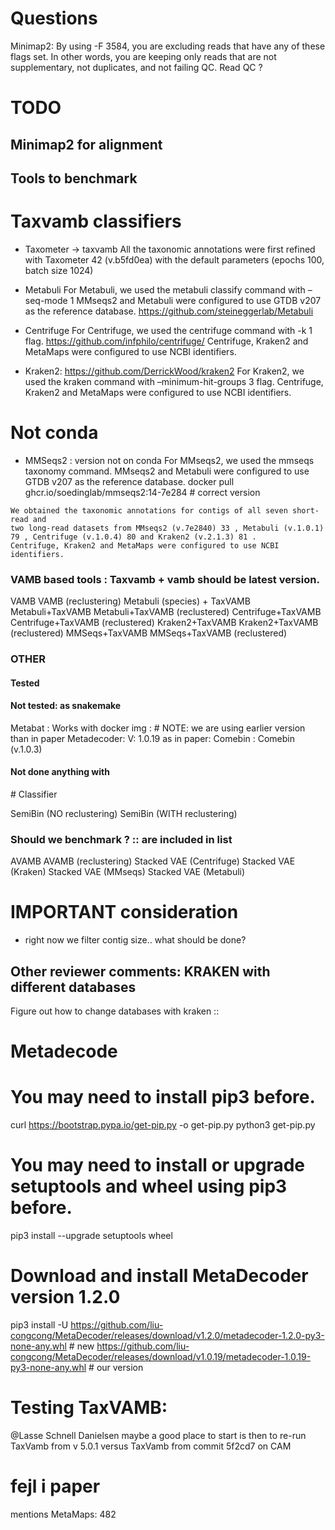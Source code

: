 # Questions
Minimap2: By using -F 3584, you are excluding reads that have any of these flags set. In other words, you are keeping only reads that are not supplementary, not duplicates, and not failing QC.
Read QC ? 

# TODO
## Minimap2 for alignment


## Tools to benchmark
# Taxvamb classifiers
- Taxometer -> taxvamb
All the taxonomic annotations were first refined with Taxometer 42 (v.b5fd0ea) with the default parameters (epochs 100, batch size 1024)

- Metabuli
For Metabuli, we used the metabuli classify command with –seq-mode 1
MMseqs2 and Metabuli were configured to use GTDB v207 as the reference database. 
https://github.com/steineggerlab/Metabuli
- Centrifuge
For Centrifuge, we used the centrifuge command with -k 1 flag. 
https://github.com/infphilo/centrifuge/
Centrifuge, Kraken2 and MetaMaps were configured to use NCBI identifiers. 
- Kraken2: https://github.com/DerrickWood/kraken2
For Kraken2, we used the kraken command with –minimum-hit-groups 3 flag. 
Centrifuge, Kraken2 and MetaMaps were configured to use NCBI identifiers. 

# Not conda
- MMSeqs2 : version not on conda
For MMseqs2, we used the mmseqs taxonomy command. 
MMseqs2 and Metabuli were configured to use GTDB v207 as the reference database. 
docker pull ghcr.io/soedinglab/mmseqs2:14-7e284 # correct version
```
We obtained the taxonomic annotations for contigs of all seven short-read and
two long-read datasets from MMseqs2 (v.7e2840) 33 , Metabuli (v.1.0.1) 79 , Centrifuge (v.1.0.4) 80 and Kraken2 (v.2.1.3) 81 . 
Centrifuge, Kraken2 and MetaMaps were configured to use NCBI identifiers. 
```

### VAMB based tools : Taxvamb + vamb should be latest version.
VAMB
VAMB (reclustering)
Metabuli (species) + TaxVAMB
Metabuli+TaxVAMB
Metabuli+TaxVAMB (reclustered)
Centrifuge+TaxVAMB
Centrifuge+TaxVAMB (reclustered)
Kraken2+TaxVAMB
Kraken2+TaxVAMB (reclustered)
MMSeqs+TaxVAMB
MMSeqs+TaxVAMB (reclustered)

### OTHER
#### Tested
#### Not tested: as snakemake
Metabat : Works with docker img : # NOTE: we are using earlier version than in paper
Metadecoder: V: 1.0.19 as in paper: 
Comebin :  Comebin (v.1.0.3)
#### Not done anything with
<!-- Metabuli --> # Classifier
SemiBin (NO reclustering)
SemiBin (WITH reclustering)

### Should we benchmark ? :: are included in list
AVAMB
AVAMB (reclustering)
Stacked VAE (Centrifuge)
Stacked VAE (Kraken)
Stacked VAE (MMseqs)
Stacked VAE (Metabuli)

# IMPORTANT consideration
- right now we filter contig size.. what should be done? 

## Other reviewer comments: KRAKEN with different databases
Figure out how to change databases with kraken :: 

# Metadecode
  # You may need to install pip3 before. #
  curl https://bootstrap.pypa.io/get-pip.py -o get-pip.py
  python3 get-pip.py

  # You may need to install or upgrade setuptools and wheel using pip3 before. #
  pip3 install --upgrade setuptools wheel

  # Download and install MetaDecoder version 1.2.0 #
  pip3 install -U https://github.com/liu-congcong/MetaDecoder/releases/download/v1.2.0/metadecoder-1.2.0-py3-none-any.whl # new
  https://github.com/liu-congcong/MetaDecoder/releases/download/v1.0.19/metadecoder-1.0.19-py3-none-any.whl # our version

# Testing TaxVAMB:
  @Lasse Schnell Danielsen
   maybe a good place to start is then to re-run TaxVamb from v 5.0.1 versus TaxVamb from commit 5f2cd7 on CAM

# fejl i paper
mentions MetaMaps: 482

